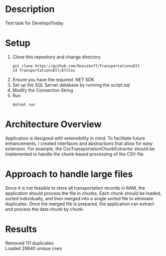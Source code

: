 # Description
Test task for DevelopsToday

# Setup
1. Clone this repository and change directory
   ```
   git clone https://github.com/9novikoff/TransportationsEtl
   cd TransportationsEtl/EtlCsv
   ```
3. Ensure you have the required .NET SDK
4. Set up the SQL Server database by running the script.sql
5. Modify the Connection String
6. Run
   ```
   dotnet run
   ```

# Architecture Overview
Application is designed with extensibility in mind.
To facilitate future enhancements, I created interfaces and abstractions that allow for easy extension. 
For example, the CsvTransportationChunkExtractor should be implemented to handle the chunk-based processing of the CSV file.

# Approach to handle large files
Since it is not feasible to store all transportation records in RAM,
the application should process the file in chunks. Each chunk should be loaded, sorted
individually, and then merged into a single sorted file to eliminate duplicates.
Once the merged file is prepared, the application can extract and process the data chunk by chunk.

# Results
Removed 111 duplicates\
Loaded 29840 unique rows
